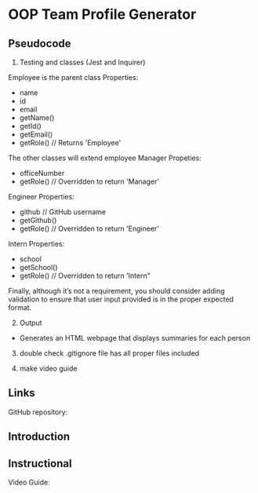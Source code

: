 # OOP Team Profile Generator 

## Pseudocode 
1) Testing and classes (Jest and Inquirer)

Employee is the parent class 
Properties:
- name 
- id
- email
- getName()
- getId()
- getEmail()
- getRole() // Returns 'Employee'

The other classes will extend employee
Manager Propeties:
- officeNumber
- getRole() // Overridden to return 'Manager'

Engineer Properties:
- github // GitHub username 
- getGithub()
- getRole() // Overridden to return 'Engineer'

Intern Properties:
- school 
- getSchool()
- getRole() // Overridden to return 'Intern"

Finally, although it’s not a requirement, you should consider adding validation to ensure that user input provided is in the proper expected format.

2) Output 
-  Generates an HTML webpage that displays summaries for each person

3) double check .gitignore file has all proper files included 

4) make video guide 






## Links 
GitHub repository:

## Introduction 

## Instructional 
Video Guide: 